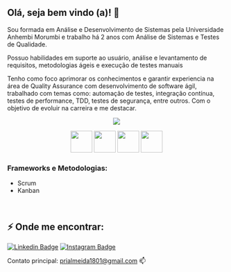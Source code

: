 ## Olá, seja bem vindo (a)! 👋

Sou formada em Análise e Desenvolvimento de Sistemas pela Universidade Anhembi Morumbi e trabalho há 2 anos com Análise de Sistemas e Testes de Qualidade. 

Possuo habilidades em suporte ao usuário, análise e levantamento de requisitos, metodologias ágeis e execução de testes manuais

Tenho como foco aprimorar os conhecimentos e garantir experiencia na área de Quality Assurance com desenvolvimento de software ágil, trabalhado com temas como: automação de testes, integração contínua, testes de performance, TDD, testes de segurança, entre outros. Com o objetivo de evoluir na carreira e me destacar.

<p align="center"> <img src="https://github-readme-stats.vercel.app/api?username=prsilva&count_private=true&show_icons=true&theme=radical" /> </p>

<p align="center">
  <img src="https://user-images.githubusercontent.com/25181517/192158954-f88b5814-d510-4564-b285-dff7d6400dad.png" width='50px'/>
  <img src="https://user-images.githubusercontent.com/25181517/183898674-75a4a1b1-f960-4ea9-abcb-637170a00a75.png" width='50px'/>
  <img src="https://user-images.githubusercontent.com/25181517/117447155-6a868a00-af3d-11eb-9cfe-245df15c9f3f.png" width='50px'/>
  <img src="https://user-images.githubusercontent.com/25181517/192108372-f71d70ac-7ae6-4c0d-8395-51d8870c2ef0.png" width='50px'/>
</p>

### Frameworks e Metodologias:
- Scrum
- Kanban
    
<br>

## ⚡ Onde me encontrar: 
[![Linkedin Badge](https://img.shields.io/badge/-LinkedIn-blue?style=flat-square&logo=Linkedin&logoColor=white&link=https://www.linkedin.com/in/priscilasilva1801/)](https://www.linkedin.com/in/priscilasilva1801/)
[![Instagram Badge](https://img.shields.io/badge/-Instagram-C13584?style=flat-square&labelColor=C13584&logo=instagram&logoColor=white&link=https://www.instagram.com/priscilatuk/)](https://www.instagram.com/priscilatuk/)

Contato principal: prialmeida1801@gmail.com 📫 


  
